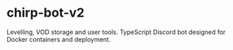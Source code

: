 # chirp-bot-v2
 Levelling, VOD storage and user tools. TypeScript Discord bot designed for Docker containers and deployment.

